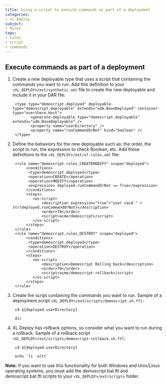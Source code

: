 ```yaml
---
title: Using a script to execute commands as part of a deployment
categories:
- xl-deploy
subject:
- Rules
tags:
- rules
- script
- commands
---
```


## Execute commands as part of a deployment

1. Create a new deployable type that uses a script that containing the commands you want to run. Add this definition to your `<XL_DEPLOY>/ext/synthetic.xml` file to create the new deployable and include it in your DAR file:

        <type type="demoscript.deployed" deployable-type="demoscript.deployable" extends="udm.BaseDeployed" container-type="overthere.Host">
               <generate-deployable type="demoscript.deployable" extends="udm.BaseDeployable" />
               <property name="userDirectory" />
               <property name="runCommandOrNot" kind="boolean" />
        </type>

1. Define the behaviors for the new deployable such as: the order, the script to run, the expression to check Boolean, etc. Add these definitions to the `<XL_DEPLOY>/ext/xl-rules.xml` file:

        <rule name="demoscript.rules_CREATEMODIFY" scope="deployed">
             <conditions>
              <type>demoscript.deployed</type>
              <operation>CREATE</operation>
              <operation>MODIFY</operation>
              <expression> deployed.runCommandOrNot == True</expression>
             </conditions>
             <steps>
                <os-script>
                    <description expression="true">"user said " + str(deployed.runCommandOrNot)</description>
                    <order>70</order>
                    <script>acme/demoscript</script>
                </os-script>
             </steps>
        </rule>
        <rule name="demoscript.rules_DESTROY" scope="deployed">
             <conditions>
              <type>demoscript.deployed</type>
              <operation>DESTROY</operation>
             </conditions>
             <steps>
                <os-script>
                    <description>Demoscript Rolling back</description>
                    <order>70</order>
                    <script>acme/demoscript-rollback</script>
                </os-script>
             </steps>
        </rule>   

1. Create the script containing the commands you want to run. Sample of a deployment script `<XL_DEPLOY>/ext/scripts/demoscript.sh.ftl`:

        cd ${deployed.userDirectory}

        dir            

2. XL Deploy has rollback options, so consider what you want to run during a rollback. Sample of a rollback script `<XL_DEPLOY>/ext/scripts/demoscript-rollback.sh.ftl`:

        cd ${deployed.userDirectory}

        echo `ls -altr`        

**Note:**  If you want to use this functionality for both Windows and Unix/Linux operating systems, you must add the  demoscript.bat.ftl and demoscript.bat.ftl scripts to your `<XL_DEPLOY>/ext/scripts` folder.        
